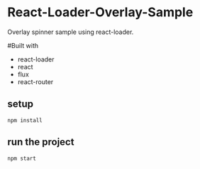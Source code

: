 # React-Loader-Overlay-Sample
Overlay spinner sample using react-loader.

#Built with
* react-loader
* react
* flux
* react-router

## setup
```
npm install
```

## run the project
```
npm start
```
